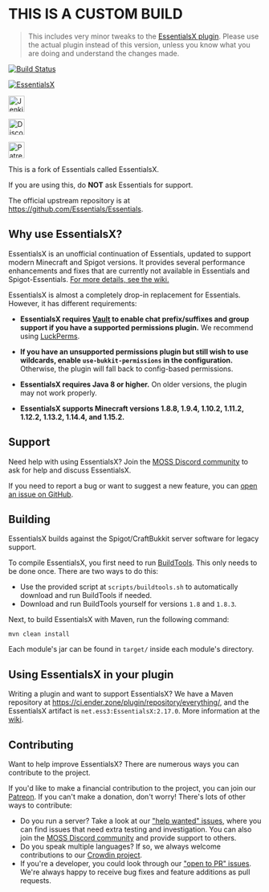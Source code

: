 # THIS IS A CUSTOM BUILD

> This includes very minor tweaks to the [EssentialsX plugin](https://essentialsx.github.io).
> Please use the actual plugin instead of this version, unless you know what you are doing and understand the changes made.

[![Build Status](https://travis-ci.com/almic/EssentialsX.svg?branch=2.x)](https://travis-ci.com/almic/EssentialsX)

[![EssentialsX](https://i.imgur.com/CP4SZpB.png)](https://essentialsx.github.io)

[<img alt="Jenkins" src="https://img.shields.io/badge/-Download_from_Jenkins-D24939.svg?logo=jenkins&style=flat-square&logoColor=white" height=32>](http://ci.ender.zone/job/EssentialsX/)

[<img alt="Discord" src="https://img.shields.io/badge/-Chat_on_Discord-7289DA.svg?logo=discord&style=flat-square&logoColor=white" height=32>](https://discord.gg/casfFyh)

[<img alt="Patreon" src="https://img.shields.io/badge/-Support_on_Patreon-F96854.svg?logo=patreon&style=flat-square&logoColor=white" height=32>](https://www.patreon.com/essentialsx)

This is a fork of Essentials called EssentialsX.

If you are using this, do **NOT** ask Essentials for support.

The official upstream repository is at https://github.com/Essentials/Essentials.


Why use EssentialsX?
--------

EssentialsX is an unofficial continuation of Essentials, updated to support modern Minecraft and Spigot versions. It provides several performance enhancements and fixes that are currently not available in Essentials and Spigot-Essentials. [For more details, see the wiki.](https://essentialsx.github.io/#/Improvements)

EssentialsX is almost a completely drop-in replacement for Essentials. However, it has different requirements:

* **EssentialsX requires [Vault](http://dev.bukkit.org/bukkit-plugins/vault/) to enable chat prefix/suffixes and group support if you have a supported permissions plugin.** We recommend using [LuckPerms](https://luckperms.github.io).

* **If you have an unsupported permissions plugin but still wish to use wildcards, enable `use-bukkit-permissions` in the configuration.** Otherwise, the plugin will fall back to config-based permissions.

* **EssentialsX requires Java 8 or higher.** On older versions, the plugin may not work properly.

* **EssentialsX supports Minecraft versions 1.8.8, 1.9.4, 1.10.2, 1.11.2, 1.12.2, 1.13.2, 1.14.4, and 1.15.2.**


Support
-------

Need help with using EssentialsX? Join the [MOSS Discord community](https://discord.gg/casfFyh) to ask for help and discuss EssentialsX.

If you need to report a bug or want to suggest a new feature, you can [open an issue on GitHub](https://github.com/EssentialsX/Essentials/issues/new/choose).


Building
--------

EssentialsX builds against the Spigot/CraftBukkit server software for legacy support.

To compile EssentialsX, you first need to run [BuildTools](https://www.spigotmc.org/wiki/buildtools).
This only needs to be done once. There are two ways to do this:

* Use the provided script at `scripts/buildtools.sh` to automatically download and run BuildTools if needed.
* Download and run BuildTools yourself for versions `1.8` and `1.8.3`.

Next, to build EssentialsX with Maven, run the following command:
```
mvn clean install
```

Each module's jar can be found in `target/` inside each module's directory.

Using EssentialsX in your plugin
--------------------------------

Writing a plugin and want to support EssentialsX? We have a Maven repository at https://ci.ender.zone/plugin/repository/everything/, and the EssentialsX artifact is `net.ess3:EssentialsX:2.17.0`. More information at the [wiki](https://github.com/EssentialsX/Essentials/wiki/Common-Issues#how-do-i-add-essentialsx-as-a-dependency).


Contributing
------------

Want to help improve EssentialsX? There are numerous ways you can contribute to the project.

If you'd like to make a financial contribution to the project, you can join our [Patreon](https://www.patreon.com/essentialsx/).
If you can't make a donation, don't worry! There's lots of other ways to contribute:

* Do you run a server? Take a look at our ["help wanted" issues](https://github.com/EssentialsX/Essentials/issues?q=is%3Aissue+is%3Aopen+sort%3Aupdated-desc+label%3A%22help+wanted%22),
  where you can find issues that need extra testing and investigation. You can also join the [MOSS Discord community](https://discord.gg/casfFyh)
  and provide support to others.
* Do you speak multiple languages? If so, we always welcome contributions to our [Crowdin project](https://crowdin.com/project/essentialsx-official).
* If you're a developer, you could look through our ["open to PR" issues](https://github.com/EssentialsX/Essentials/issues?q=is%3Aissue+is%3Aopen+sort%3Aupdated-desc+label%3A%22status%3A+open+to+PR%22).
  We're always happy to receive bug fixes and feature additions as pull requests.

